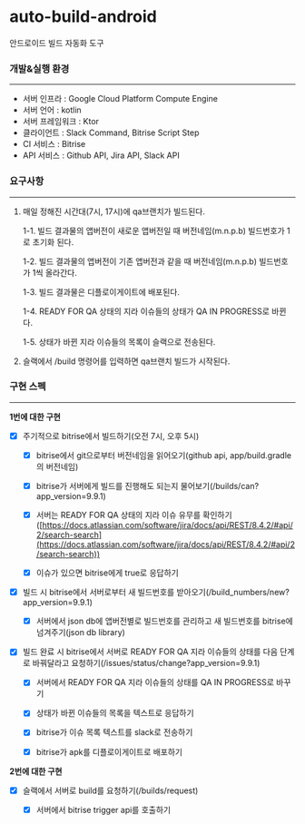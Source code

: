 # auto-build-android
안드로이드 빌드 자동화 도구

### 개발&실행 환경
---
- 서버 인프라 : Google Cloud Platform Compute Engine
- 서버 언어 : kotlin
- 서버 프레임워크 : Ktor
- 클라이언트 : Slack Command, Bitrise Script Step
- CI 서비스 : Bitrise
- API 서비스 : Github API, Jira API, Slack API


### 요구사항
---

1. 매일 정해진 시간대(7시, 17시)에 qa브랜치가 빌드된다.

    1-1. 빌드 결과물의 앱버전이 새로운 앱버전일 때 버전네임(m.n.p.b) 빌드번호가 1로 초기화 된다.
    
    1-2. 빌드 결과물의 앱버전이 기존 앱버전과 같을 때 버전네임(m.n.p.b) 빌드번호가 1씩 올라간다.

    1-3. 빌드 결과물은 디플로이게이트에 배포된다.
    
    1-4. READY FOR QA 상태의 지라 이슈들의 상태가 QA IN PROGRESS로 바뀐다.

    1-5. 상태가 바뀐 지라 이슈들의 목록이 슬랙으로 전송된다.
    

2. 슬랙에서 /build 명령어를 입력하면 qa브랜치 빌드가 시작된다.


### 구현 스펙
---

**1번에 대한 구현**

- [x]  주기적으로 bitrise에서 빌드하기(오전 7시, 오후 5시)

    - [x]  bitrise에서 git으로부터 버전네임을 읽어오기(github api, app/build.gradle의 버전네임)
    
    - [x]  bitrise가 서버에게 빌드를 진행해도 되는지 물어보기(/builds/can?app_version=9.9.1)
    
    - [x]  서버는 READY FOR QA 상태의 지라 이슈 유무를 확인하기([https://docs.atlassian.com/software/jira/docs/api/REST/8.4.2/#api/2/search-search](https://docs.atlassian.com/software/jira/docs/api/REST/8.4.2/#api/2/search-search))

    - [x]  이슈가 있으면 bitrise에게 true로 응답하기

- [x]  빌드 시 bitrise에서 서버로부터 새 빌드번호를 받아오기(/build_numbers/new?app_version=9.9.1)

    - [x]  서버에서 json db에 앱버전별로 빌드번호를 관리하고 새 빌드번호를 bitrise에 넘겨주기(json db library)
    
- [x]  빌드 완료 시 bitrise에서 서버로 READY FOR QA 지라 이슈들의 상태를 다음 단계로 바꿔달라고 요청하기(/issues/status/change?app_version=9.9.1)

    - [x]  서버에서 READY FOR QA 지라 이슈들의 상태를 QA IN PROGRESS로 바꾸기
    
    - [x]  상태가 바뀐 이슈들의 목록을 텍스트로 응답하기
    
    - [x]  bitrise가 이슈 목록 텍스트를 slack로 전송하기

    - [x]  bitrise가 apk를 디플로이게이트로 배포하기

**2번에 대한 구현**

- [x]  슬랙에서 서버로 build를 요청하기(/builds/request)

    - [x]  서버에서 bitrise trigger api를 호출하기

